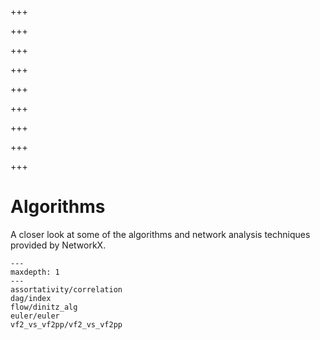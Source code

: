 


+++

+++

+++

+++

+++

+++

+++

+++

+++

# Algorithms

A closer look at some of the algorithms and network analysis techniques
provided by NetworkX.

```{toctree}
---
maxdepth: 1
---
assortativity/correlation
dag/index
flow/dinitz_alg
euler/euler
vf2_vs_vf2pp/vf2_vs_vf2pp
```
